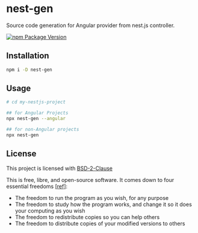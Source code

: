 # nest-gen

Source code generation for Angular provider from nest.js controller.

[![npm Package Version](https://img.shields.io/npm/v/nest-gen.svg)](https://www.npmjs.com/package/nest-gen)

## Installation

```bash
npm i -D nest-gen
```

## Usage

```bash
# cd my-nestjs-project

## for Angular Projects
npx nest-gen --angular

## for non-Angular projects
npx nest-gen
```

## License

This project is licensed with [BSD-2-Clause](./LICENSE)

This is free, libre, and open-source software. It comes down to four essential freedoms [[ref]](https://seirdy.one/2021/01/27/whatsapp-and-the-domestication-of-users.html#fnref:2):

- The freedom to run the program as you wish, for any purpose
- The freedom to study how the program works, and change it so it does your computing as you wish
- The freedom to redistribute copies so you can help others
- The freedom to distribute copies of your modified versions to others
